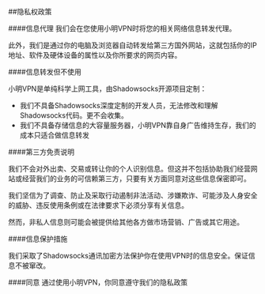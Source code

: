 ##隐私权政策

####信息代理
我们会在您使用小明VPN时将您的相关网络信息转发代理。

此外，我们是通过你的电脑及浏览器自动转发给第三方国外网站，这就包括你的IP地址、软件及硬体设备的属性以及你所要求的网页内容。

####信息转发但不使用

小明VPN是单纯科学上网工具，由Shadowsocks开源项目定制：

- 我们不具备Shadowsocks深度定制的开发人员，无法修改和理解Shadowsocks代码。更不会收集。
- 我们不具备存储信息的大容量服务器，小明VPN靠自身广告维持生存，我们的成本只适合做信息转发
 
####第三方免责说明

我们不会对外出卖、交易或转让你的个人识别信息。但这并不包括协助我们经营网站或经营我们的业务的可信赖第三方，只要有关方面同意对这些信息保密即可。

我们坚信为了调查、防止及采取行动遏制非法活动、涉嫌欺诈、可能涉及人身安全的威胁、违反使用条例或在法律要求下必须分享有关信息。

然而，非私人信息则可能会被提供给其他各方做市场营销、广告或其它用途。

####信息保护措施

我们采取了Shadowsocks通讯加密方法保护你在使用VPN时的信息安全。保证信息不被窜改。

####同意
通过使用小明VPN，你同意遵守我们的隐私政策
